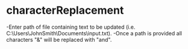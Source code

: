 # characterReplacement

-Enter path of file containing text to be updated (i.e. C:\\Users\\JohnSmith\\Documents\\input.txt).
-Once a path is provided all characters "&" will be replaced with "and".
